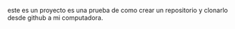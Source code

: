 este es un proyecto es una prueba de como crear un repositorio y clonarlo desde github a mi computadora.

